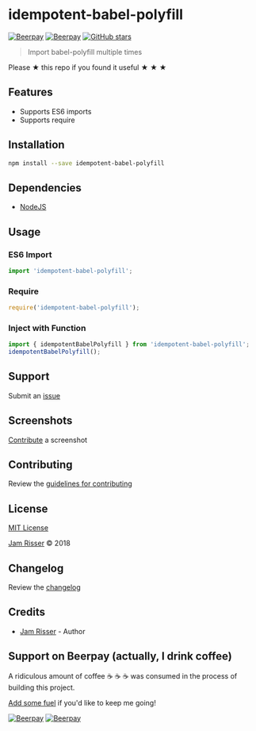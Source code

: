 # idempotent-babel-polyfill

[![Beerpay](https://beerpay.io/codejamninja/idempotent-babel-polyfill/badge.svg?style=beer-square)](https://beerpay.io/codejamninja/idempotent-babel-polyfill)
[![Beerpay](https://beerpay.io/codejamninja/idempotent-babel-polyfill/make-wish.svg?style=flat-square)](https://beerpay.io/codejamninja/idempotent-babel-polyfill?focus=wish)
[![GitHub stars](https://img.shields.io/github/stars/codejamninja/idempotent-babel-polyfill.svg?style=social&label=Stars)](https://github.com/codejamninja/idempotent-babel-polyfill)

> Import babel-polyfill multiple times

Please ★ this repo if you found it useful ★ ★ ★


## Features

* Supports ES6 imports
* Supports require


## Installation

```sh
npm install --save idempotent-babel-polyfill
```


## Dependencies

* [NodeJS](https://nodejs.org)


## Usage

### ES6 Import
```js
import 'idempotent-babel-polyfill';
```

### Require
```js
require('idempotent-babel-polyfill');
```

### Inject with Function
```js
import { idempotentBabelPolyfill } from 'idempotent-babel-polyfill';
idempotentBabelPolyfill();
```


## Support

Submit an [issue](https://github.com/codejamninja/idempotent-babel-polyfill/issues/new)


## Screenshots

[Contribute](https://github.com/codejamninja/idempotent-babel-polyfill/blob/master/CONTRIBUTING.md) a screenshot


## Contributing

Review the [guidelines for contributing](https://github.com/codejamninja/idempotent-babel-polyfill/blob/master/CONTRIBUTING.md)


## License

[MIT License](https://github.com/codejamninja/idempotent-babel-polyfill/blob/master/LICENSE)

[Jam Risser](https://codejam.ninja) © 2018


## Changelog

Review the [changelog](https://github.com/codejamninja/idempotent-babel-polyfill/blob/master/CHANGELOG.md)


## Credits

* [Jam Risser](https://codejam.ninja) - Author


## Support on Beerpay (actually, I drink coffee)

A ridiculous amount of coffee ☕ ☕ ☕ was consumed in the process of building this project.

[Add some fuel](https://beerpay.io/codejamninja/idempotent-babel-polyfill) if you'd like to keep me going!

[![Beerpay](https://beerpay.io/codejamninja/idempotent-babel-polyfill/badge.svg?style=beer-square)](https://beerpay.io/codejamninja/idempotent-babel-polyfill)
[![Beerpay](https://beerpay.io/codejamninja/idempotent-babel-polyfill/make-wish.svg?style=flat-square)](https://beerpay.io/codejamninja/idempotent-babel-polyfill?focus=wish)
